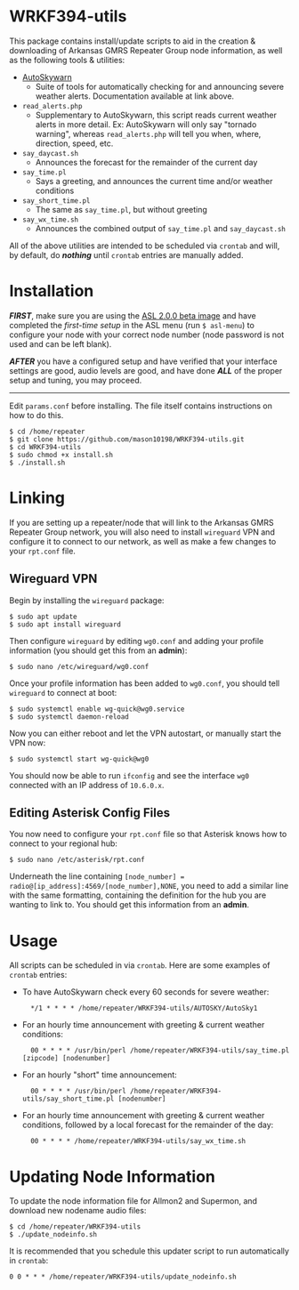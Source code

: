 # WRKF394-utils

This package contains install/update scripts to aid in the creation & downloading of Arkansas GMRS Repeater Group node information, as well as the following tools & utilities:
- [AutoSkywarn](https://kizzy03.wixsite.com/kf5vh/auto-skywarn)
    - Suite of tools for automatically checking for and announcing severe weather alerts. Documentation available at link above.
- `read_alerts.php`
    - Supplementary to AutoSkywarn, this script reads current weather alerts in more detail. Ex: AutoSkywarn will only say "tornado warning", whereas `read_alerts.php` will tell you when, where, direction, speed, etc.
- `say_daycast.sh`
    - Announces the forecast for the remainder of the current day
- `say_time.pl`
    - Says a greeting, and announces the current time and/or weather conditions
- `say_short_time.pl`
    - The same as `say_time.pl`, but without greeting
- `say_wx_time.sh`
    - Announces the combined output of `say_time.pl` and `say_daycast.sh`

All of the above utilities are intended to be scheduled via `crontab` and will, by default, do ***nothing*** until `crontab` entries are manually added.

# Installation

***FIRST***, make sure you are using the [ASL 2.0.0 beta image](http://downloads.allstarlink.org/index.php?b=ASL_Images_Beta) and have completed the *first-time setup* in the ASL menu (run `$ asl-menu`) to configure your node with your correct node number (node password is not used and can be left blank).

***AFTER*** you have a configured setup and have verified that your interface settings are good, audio levels are good, and have done ***ALL*** of the proper setup and tuning, you may proceed.

---

Edit `params.conf` before installing. The file itself contains instructions on how to do this.

    $ cd /home/repeater
    $ git clone https://github.com/mason10198/WRKF394-utils.git
    $ cd WRKF394-utils
    $ sudo chmod +x install.sh
    $ ./install.sh

# Linking

If you are setting up a repeater/node that will link to the Arkansas GMRS Repeater Group network, you will also need to install `wireguard` VPN and configure it to connect to our network, as well as make a few changes to your `rpt.conf` file.

## Wireguard VPN

Begin by installing the `wireguard` package:

    $ sudo apt update
    $ sudo apt install wireguard

Then configure `wireguard` by editing `wg0.conf` and adding your profile information (you should get this from an **admin**):

    $ sudo nano /etc/wireguard/wg0.conf

Once your profile information has been added to `wg0.conf`, you should tell `wireguard` to connect at boot:

    $ sudo systemctl enable wg-quick@wg0.service
    $ sudo systemctl daemon-reload

Now you can either reboot and let the VPN autostart, or manually start the VPN now:

    $ sudo systemctl start wg-quick@wg0

You should now be able to run `ifconfig` and see the interface `wg0` connected with an IP address of `10.6.0.x`.

## Editing Asterisk Config Files
You now need to configure your `rpt.conf` file so that Asterisk knows how to connect to your regional hub:

    $ sudo nano /etc/asterisk/rpt.conf

Underneath the line containing `[node_number] = radio@[ip_address]:4569/[node_number],NONE`, you need to add a similar line with the same formatting, containing the definition for the hub you are wanting to link to. You should get this information from an **admin**.

# Usage
All scripts can be scheduled in via `crontab`. Here are some examples of `crontab` entries:

- To have AutoSkywarn check every 60 seconds for severe weather:

        */1 * * * * /home/repeater/WRKF394-utils/AUTOSKY/AutoSky1

- For an hourly time announcement with greeting & current weather conditions:

        00 * * * * /usr/bin/perl /home/repeater/WRKF394-utils/say_time.pl [zipcode] [nodenumber]

- For an hourly "short" time announcement:

        00 * * * * /usr/bin/perl /home/repeater/WRKF394-utils/say_short_time.pl [nodenumber]

- For an hourly time announcement with greeting & current weather conditions, followed by a local forecast for the remainder of the day:
        
        00 * * * * /home/repeater/WRKF394-utils/say_wx_time.sh

# Updating Node Information
To update the node information file for Allmon2 and Supermon, and download new nodename audio files:

    $ cd /home/repeater/WRKF394-utils
    $ ./update_nodeinfo.sh

It is recommended that you schedule this updater script to run automatically in `crontab`:

    0 0 * * * /home/repeater/WRKF394-utils/update_nodeinfo.sh